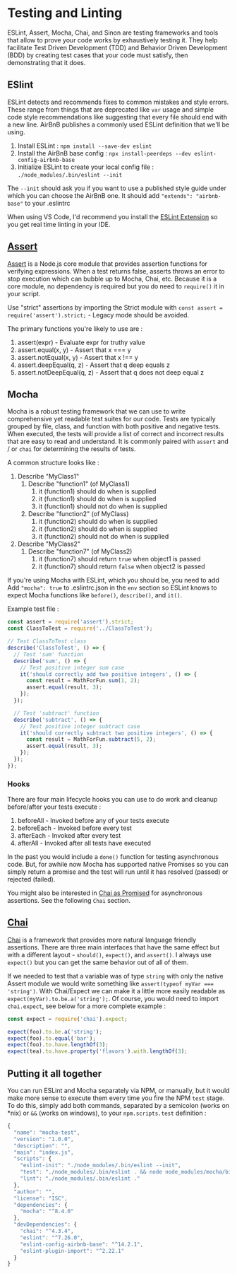 # Testing and Linting
ESLint, Assert, Mocha, Chai, and Sinon are testing frameworks and tools that allow to prove your code works by exhaustively testing it.  They help facilitate Test Driven Development (TDD) and Behavior Driven Development (BDD) by creating test cases that your code must satisfy, then demonstrating that it does.

## ESlint
ESLint detects and recommends fixes to common mistakes and style errors.  These range from things that are deprecated like `var` usage and simple code style recommendations like suggesting that every file should end with a new line.  AirBnB publishes a commonly used ESLint definition that we'll be using.

1.  Install ESLint : `npm install --save-dev eslint`
2.  Install the AirBnB base config : `npx install-peerdeps --dev eslint-config-airbnb-base`
3.  Initialize ESLint to create your local config file : `./node_modules/.bin/eslint --init`

The `--init` should ask you if you want to use a published style guide under which you can choose the AirBnB one.  It should add `"extends": "airbnb-base"` to your .eslintrc 

When using VS Code, I'd recommend you install the [ESLint Extension](https://marketplace.visualstudio.com/items?itemName=dbaeumer.vscode-eslint) so you get real time linting in your IDE.

## [Assert](https://nodejs.org/docs/latest-v14.x/api/assert.html)
[Assert](https://nodejs.org/docs/latest-v14.x/api/assert.html) is a Node.js core module that provides assertion functions for verifying expressions.  When a test returns false, asserts throws an error to stop execution which can bubble up to Mocha, Chai, etc.  Because it is a core module, no dependency is required but you do need to `require()` it in your script.

Use "strict" assertions by importing the Strict module with `const assert = require('assert').strict;` - Legacy mode should be avoided.

The primary functions you're likely to use are : 
1. assert(expr) - Evaluate expr for truthy value
2. assert.equal(x, y) - Assert that x === y
3. assert.notEqual(x, y) - Assert that x !== y
4. assert.deepEqual(q, z) - Assert that q deep equals z
5. assert.notDeepEqual(q, z) - Assert that q does not deep equal z

## Mocha
Mocha is a robust testing framework that we can use to write comprehensive yet readable test suites for our code.  Tests are typically grouped by file, class, and function with both positive and negative tests.  When executed, the tests will provide a list of correct and incorrect results that are easy to read and understand.  It is commonly paired with `assert` and / or `chai` for determining the results of tests.

A common structure looks like : 
1. Describe "MyClass1"
   1. Describe "function1" (of MyClass1)
      1. it (function1) should do <this> when <that> is supplied
      2. it (function1) should do <that> when <this> is supplied
      3. it (function1) should not do <weirdness> when <that> is supplied
   2. Describe "function2" (of MyClass)
      1. it (function2) should do <this> when <that> is supplied
      2. it (function2) should do <that> when <this> is supplied
      3. it (function2) should not do <weirdness> when <that> is supplied
2. Describe "MyClass2"
   1. Describe "function7" (of MyClass2)
      1. it (function7) should return `true` when object1 is passed
      2. it (function7) should return `false` when object2 is passed

If you're using Mocha with ESLint, which you should be, you need to add Add `"mocha": true` to .eslintrc.json in the `env` section so ESLint knows to expect Mocha functions like `before()`, `describe()`, and `it()`.

Example test file : 
```javascript
const assert = require('assert').strict;
const ClassToTest = require('../ClassToTest');

// Test ClassToTest class
describe('ClassToTest', () => {
  // Test 'sum' function
  describe('sum', () => {
    // Test positive integer sum case
    it('should correctly add two positive integers', () => {
      const result = MathForFun.sum(1, 2);
      assert.equal(result, 3);
    });
  });

  // Test 'subtract' function
  describe('subtract', () => {
    // Test positive integer subtract case
    it('should correctly subtract two positive integers', () => {
      const result = MathForFun.subtract(5, 2);
      assert.equal(result, 3);
    });
  });
});
```

### Hooks
There are four main lifecycle hooks you can use to do work and cleanup before/after your tests execute :
1. beforeAll - Invoked before any of your tests execute
2. beforeEach - Invoked before every test
3. afterEach - Invoked after every test
4. afterAll - Invoked after all tests have executed

In the past you would include a `done()` function for testing asynchronous code.  But, for awhile now Mocha has supported native Promises so you can simply return a promise and the test will run until it has resolved (passed) or rejected (failed).

You might also be interested in [Chai as Promised](https://www.npmjs.com/package/chai-as-promised) for asynchronous assertions.  See the following `Chai` section.

## [Chai](https://www.chaijs.com/guide/styles/#expect)
[Chai](https://www.chaijs.com/guide/styles/#expect) is a framework that provides more natural language friendly assertions.  There are three main interfaces that have the same effect but with a different layout - `should()`, `expect()`, and `assert()`.  I always use `expect()` but you can get the same behavior out of all of them.

If we needed to test that a variable was of type `string` with only the native Assert module we would write something like `assert(typeof myVar === 'string')`.  With Chai/Expect we can make it a little more easily readable as `expect(myVar).to.be.a('string');`.  Of course, you would need to import `chai.expect`, see below for a more complete example : 

```javascript
const expect = require('chai').expect;

expect(foo).to.be.a('string');
expect(foo).to.equal('bar');
expect(foo).to.have.lengthOf(3);
expect(tea).to.have.property('flavors').with.lengthOf(3);
```

## Putting it all together
You can run ESLint and Mocha separately via NPM, or manually, but it would make more sense to execute them every time you fire the NPM `test` stage.  To do this, simply add both commands, separated by a semicolon (works on *nix) or `&&` (works on windows), to your `npm.scripts.test` definition : 

```javascript
{
  "name": "mocha-test",
  "version": "1.0.0",
  "description": "",
  "main": "index.js",
  "scripts": {
    "eslint-init": "./node_modules/.bin/eslint --init",
    "test": "./node_modules/.bin/eslint . && node node_modules/mocha/bin/mocha",
    "lint": "./node_modules/.bin/eslint ."
  },
  "author": "",
  "license": "ISC",
  "dependencies": {
    "mocha": "^8.4.0"
  },
  "devDependencies": {
    "chai": "^4.3.4",
    "eslint": "^7.26.0",
    "eslint-config-airbnb-base": "^14.2.1",
    "eslint-plugin-import": "^2.22.1"
  }
}

```